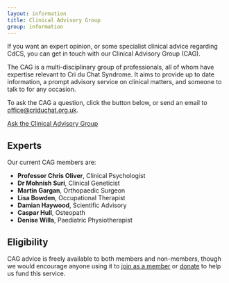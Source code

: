 ```yaml
---
layout: information
title: Clinical Advisory Group
group: information
---
```


If you want an expert opinion, or some specialist clinical advice regarding CdCS, you can get in touch with our Clinical Advisory Group (CAG).

The CAG is a multi-disciplinary group of professionals, all of whom have expertise relevant to Cri du Chat Syndrome. It aims to provide up to date information, a prompt advisory service on clinical matters, and someone to talk to for any occasion.

To ask the CAG a question, click the button below, or send an email to <a href='mailto:office@criduchat.org.uk?subject=CAG query'>office@criduchat.org.uk</a>.

<a href='mailto:office@criduchat.org.uk?subject=CAG query' class='btn btn-primary btn-large'>Ask the Clinical Advisory Group</a>

## Experts

Our current CAG members are:

* **Professor Chris Oliver**, Clinical Psychologist
* **Dr Mohnish Suri**, Clinical Geneticist
* **Martin Gargan**, Orthopaedic Surgeon
* **Lisa Bowden**, Occupational Therapist
* **Damian Haywood**, Scientific Advisory
* **Caspar Hull**, Osteopath
* **Denise Wills**, Paediatric Physiotherapist 

## Eligibility

CAG advice is freely available to both members and non-members, though we would encourage anyone using it to [join as a member](/about/membership.html) or [donate](/fundraising/donate.html) to help us fund this service.